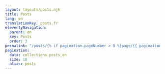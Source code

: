 ```yaml
---
layout: layouts/posts.njk
title: Posts
lang: en
translationKey: posts.fr
eleventyNavigation:
  parent: en
  key: Posts
  order: 3
permalink: "/posts/{% if pagination.pageNumber > 0 %}page/{{ pagination.pageNumber + 1 }}/{% endif %}"
pagination:
  data: collections.posts_en
  size: 10
  alias: posts
---
```

